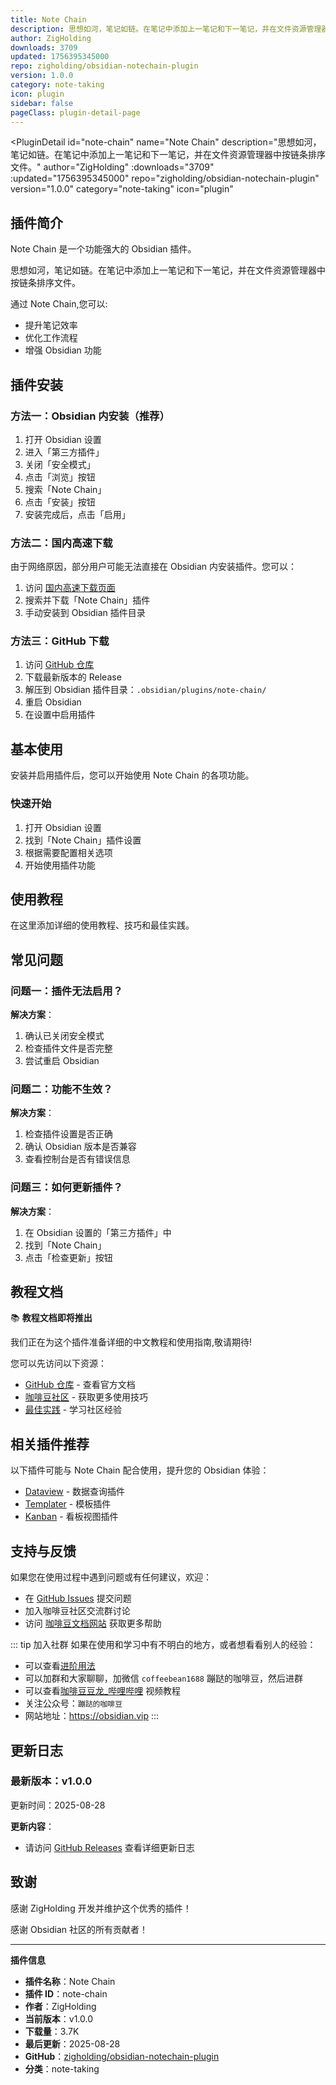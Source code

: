 ```yaml
---
title: Note Chain
description: 思想如河，笔记如链。在笔记中添加上一笔记和下一笔记，并在文件资源管理器中按链条排序文件。
author: ZigHolding
downloads: 3709
updated: 1756395345000
repo: zigholding/obsidian-notechain-plugin
version: 1.0.0
category: note-taking
icon: plugin
sidebar: false
pageClass: plugin-detail-page
---
```


<PluginDetail
  id="note-chain"
  name="Note Chain"
  description="思想如河，笔记如链。在笔记中添加上一笔记和下一笔记，并在文件资源管理器中按链条排序文件。"
  author="ZigHolding"
  :downloads="3709"
  :updated="1756395345000"
  repo="zigholding/obsidian-notechain-plugin"
  version="1.0.0"
  category="note-taking"
  icon="plugin"
>

<!-- AUTO_GENERATED_START -->
## 插件简介

Note Chain 是一个功能强大的 Obsidian 插件。

思想如河，笔记如链。在笔记中添加上一笔记和下一笔记，并在文件资源管理器中按链条排序文件。

通过 Note Chain,您可以:

- 提升笔记效率
- 优化工作流程
- 增强 Obsidian 功能

<!-- AUTO_GENERATED_END -->

<!-- AUTO_GENERATED_START -->
## 插件安装

### 方法一：Obsidian 内安装（推荐）

1. 打开 Obsidian 设置
2. 进入「第三方插件」
3. 关闭「安全模式」
4. 点击「浏览」按钮
5. 搜索「Note Chain」
6. 点击「安装」按钮
7. 安装完成后，点击「启用」

### 方法二：国内高速下载

由于网络原因，部分用户可能无法直接在 Obsidian 内安装插件。您可以：

1. 访问 [国内高速下载页面](/zh/documentation/obsidian-plugins-download.html)
2. 搜索并下载「Note Chain」插件
3. 手动安装到 Obsidian 插件目录

### 方法三：GitHub 下载

1. 访问 [GitHub 仓库](https://github.com/zigholding/obsidian-notechain-plugin)
2. 下载最新版本的 Release
3. 解压到 Obsidian 插件目录：`.obsidian/plugins/note-chain/`
4. 重启 Obsidian
5. 在设置中启用插件

## 基本使用

安装并启用插件后，您可以开始使用 Note Chain 的各项功能。

### 快速开始

1. 打开 Obsidian 设置
2. 找到「Note Chain」插件设置
3. 根据需要配置相关选项
4. 开始使用插件功能

<!-- AUTO_GENERATED_END -->

<!-- CUSTOM_CONTENT_START:tutorial -->
## 使用教程

在这里添加详细的使用教程、技巧和最佳实践。

<!-- CUSTOM_CONTENT_END:tutorial -->

<!-- SHARED_CONTENT_START -->
## 常见问题

### 问题一：插件无法启用？

**解决方案**：
1. 确认已关闭安全模式
2. 检查插件文件是否完整
3. 尝试重启 Obsidian

### 问题二：功能不生效？

**解决方案**：
1. 检查插件设置是否正确
2. 确认 Obsidian 版本是否兼容
3. 查看控制台是否有错误信息

### 问题三：如何更新插件？

**解决方案**：
1. 在 Obsidian 设置的「第三方插件」中
2. 找到「Note Chain」
3. 点击「检查更新」按钮

## 教程文档

📚 **教程文档即将推出**

我们正在为这个插件准备详细的中文教程和使用指南,敬请期待!

您可以先访问以下资源：
- [GitHub 仓库](https://github.com/zigholding/obsidian-notechain-plugin) - 查看官方文档
- [咖啡豆社区](/zh/bases/) - 获取更多使用技巧
- [最佳实践](/zh/best-practices/) - 学习社区经验

## 相关插件推荐

以下插件可能与 Note Chain 配合使用，提升您的 Obsidian 体验：

- [Dataview](/zh/plugins/dataview.html) - 数据查询插件
- [Templater](/zh/plugins/templater-obsidian.html) - 模板插件
- [Kanban](/zh/plugins/obsidian-kanban.html) - 看板视图插件

## 支持与反馈

如果您在使用过程中遇到问题或有任何建议，欢迎：

- 在 [GitHub Issues](https://github.com/zigholding/obsidian-notechain-plugin/issues) 提交问题
- 加入咖啡豆社区交流群讨论
- 访问 [咖啡豆文档网站](https://obsidian.vip) 获取更多帮助

::: tip 加入社群
如果在使用和学习中有不明白的地方，或者想看看别人的经验：
- 可以查看[进阶用法](/zh/advanced)
- 可以加群和大家聊聊，加微信 `coffeebean1688` 蹦跶的咖啡豆，然后进群
- 可以查看[咖啡豆豆龙_哔哩哔哩](https://space.bilibili.com/618777356) 视频教程
- 关注公众号：`蹦跶的咖啡豆`
- 网站地址：https://obsidian.vip
:::
<!-- SHARED_CONTENT_END -->

<!-- AUTO_GENERATED_START -->
## 更新日志

### 最新版本：v1.0.0

更新时间：2025-08-28

**更新内容**：
- 请访问 [GitHub Releases](https://github.com/zigholding/obsidian-notechain-plugin/releases) 查看详细更新日志

## 致谢

感谢 ZigHolding 开发并维护这个优秀的插件！

感谢 Obsidian 社区的所有贡献者！

---

**插件信息**
- **插件名称**：Note Chain
- **插件 ID**：note-chain
- **作者**：ZigHolding
- **当前版本**：v1.0.0
- **下载量**：3.7K
- **最后更新**：2025-08-28
- **GitHub**：[zigholding/obsidian-notechain-plugin](https://github.com/zigholding/obsidian-notechain-plugin)
- **分类**：note-taking
<!-- AUTO_GENERATED_END -->

</PluginDetail>

